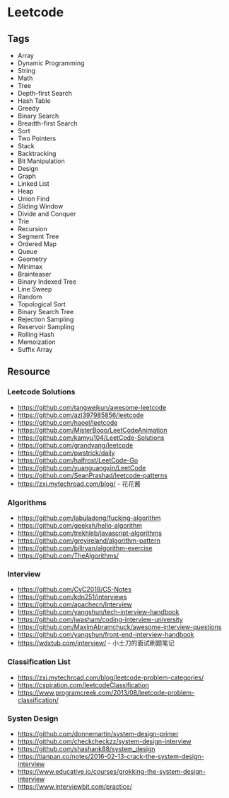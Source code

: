# Leetcode



## Tags

- Array
- Dynamic Programming
- String
- Math
- Tree
- Depth-first Search
- Hash Table
- Greedy
- Binary Search
- Breadth-first Search
- Sort
- Two Pointers
- Stack
- Backtracking
- Bit Manipulation
- Design
- Graph
- Linked List
- Heap
- Union Find
- Sliding Window
- Divide and Conquer
- Trie
- Recursion
- Segment Tree
- Ordered Map
- Queue
- Geometry
- Minimax
- Brainteaser
- Binary Indexed Tree
- Line Sweep
- Random
- Topological Sort
- Binary Search Tree
- Rejection Sampling
- Reservoir Sampling
- Rolling Hash
- Memoization
- Suffix Array



## Resource

### Leetcode Solutions

- https://github.com/tangweikun/awesome-leetcode
- https://github.com/azl397985856/leetcode
- https://github.com/haoel/leetcode
- https://github.com/MisterBooo/LeetCodeAnimation
- https://github.com/kamyu104/LeetCode-Solutions
- https://github.com/grandyang/leetcode
- https://github.com/pwstrick/daily
- https://github.com/halfrost/LeetCode-Go
- https://github.com/yuanguangxin/LeetCode
- https://github.com/SeanPrashad/leetcode-patterns
- https://zxi.mytechroad.com/blog/ - 花花酱



### Algorithms

- https://github.com/labuladong/fucking-algorithm
- https://github.com/geekxh/hello-algorithm
- https://github.com/trekhleb/javascript-algorithms
- https://github.com/greyireland/algorithm-pattern
- https://github.com/billryan/algorithm-exercise
- https://github.com/TheAlgorithms/



### Interview

- https://github.com/CyC2018/CS-Notes
- https://github.com/kdn251/interviews
- https://github.com/apachecn/Interview
- https://github.com/yangshun/tech-interview-handbook
- https://github.com/jwasham/coding-interview-university
- https://github.com/MaximAbramchuck/awesome-interview-questions
- https://github.com/yangshun/front-end-interview-handbook
- https://wdxtub.com/interview/ - 小土刀的面试刷题笔记



### Classification List

- https://zxi.mytechroad.com/blog/leetcode-problem-categories/
- https://cspiration.com/leetcodeClassification
- https://www.programcreek.com/2013/08/leetcode-problem-classification/



### Systen Design

- https://github.com/donnemartin/system-design-primer
- https://github.com/checkcheckzz/system-design-interview
- https://github.com/shashank88/system_design
- https://tianpan.co/notes/2016-02-13-crack-the-system-design-interview
- https://www.educative.io/courses/grokking-the-system-design-interview
- https://www.interviewbit.com/practice/



